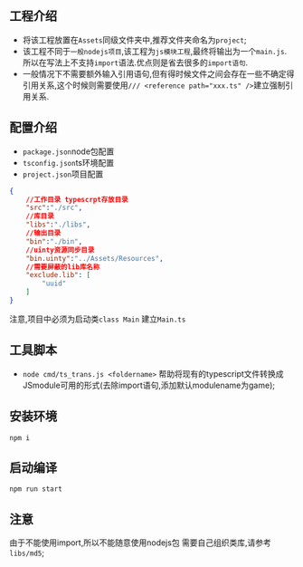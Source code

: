 ## 工程介绍

- 将该工程放置在`Assets`同级文件夹中,推荐文件夹命名为`project`;
- 该工程不同于`一般nodejs项目`,该工程为`js模块工程`,最终将输出为一个`main.js`.所以在写法上不支持`import`语法.优点则是省去很多的`import语句`.
- 一般情况下不需要额外输入引用语句,但有得时候文件之间会存在一些不确定得引用关系,这个时候则需要使用`/// <reference path="xxx.ts" />`建立强制引用关系.

## 配置介绍
- `package.json`node包配置
- `tsconfig.json`ts环境配置
- `project.json`项目配置
```json
{
    //工作目录 typescrpt存放目录
    "src":"./src",
    //库目录
    "libs":"./libs",
    //输出目录
    "bin":"./bin",
    //uinty资源同步目录
    "bin.uinty":"../Assets/Resources",
    //需要屏蔽的lib库名称
    "exclude.lib": [
        "uuid"
    ]
}
```
注意,项目中必须为启动类`class Main` 建立`Main.ts`

## 工具脚本
- `node cmd/ts_trans.js <foldername>` 帮助将现有的typescript文件转换成JSmodule可用的形式(去除import语句,添加默认modulename为game);

## 安装环境
`npm i`

## 启动编译
`npm run start`

## 注意
由于不能使用import,所以不能随意使用nodejs包
需要自己组织类库,请参考`libs/md5`;